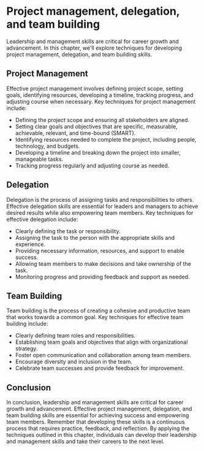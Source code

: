 Project management, delegation, and team building
==============================================================================================

Leadership and management skills are critical for career growth and advancement. In this chapter, we'll explore techniques for developing project management, delegation, and team building skills.

Project Management
------------------

Effective project management involves defining project scope, setting goals, identifying resources, developing a timeline, tracking progress, and adjusting course when necessary. Key techniques for project management include:

* Defining the project scope and ensuring all stakeholders are aligned.
* Setting clear goals and objectives that are specific, measurable, achievable, relevant, and time-bound (SMART).
* Identifying resources needed to complete the project, including people, technology, and budgets.
* Developing a timeline and breaking down the project into smaller, manageable tasks.
* Tracking progress regularly and adjusting course as needed.

Delegation
----------

Delegation is the process of assigning tasks and responsibilities to others. Effective delegation skills are essential for leaders and managers to achieve desired results while also empowering team members. Key techniques for effective delegation include:

* Clearly defining the task or responsibility.
* Assigning the task to the person with the appropriate skills and experience.
* Providing necessary information, resources, and support to enable success.
* Allowing team members to make decisions and take ownership of the task.
* Monitoring progress and providing feedback and support as needed.

Team Building
-------------

Team building is the process of creating a cohesive and productive team that works towards a common goal. Key techniques for effective team building include:

* Clearly defining team roles and responsibilities.
* Establishing team goals and objectives that align with organizational strategy.
* Foster open communication and collaboration among team members.
* Encourage diversity and inclusion in the team.
* Celebrate team successes and provide feedback for improvement.

Conclusion
----------

In conclusion, leadership and management skills are critical for career growth and advancement. Effective project management, delegation, and team building skills are essential for achieving success and empowering team members. Remember that developing these skills is a continuous process that requires practice, feedback, and reflection. By applying the techniques outlined in this chapter, individuals can develop their leadership and management skills and take their careers to the next level.
